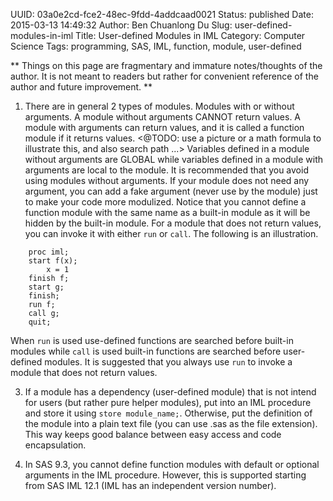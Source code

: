 UUID: 03a0e2cd-fce2-48ec-9fdd-4addcaad0021
Status: published
Date: 2015-03-13 14:49:32
Author: Ben Chuanlong Du
Slug: user-defined-modules-in-iml
Title: User-defined Modules in IML
Category: Computer Science
Tags: programming, SAS, IML, function, module, user-defined

**
Things on this page are
fragmentary and immature notes/thoughts of the author.
It is not meant to readers
but rather for convenient reference of the author and future improvement.
**

1. There are in general 2 types of modules. 
Modules with or without arguments.
A module without arguments CANNOT return values.
A module with arguments can return values,
and it is called a function module if it returns values.
<@TODO: use a picture or a math formula to illustrate this, and also search path ...>
Variables defined in a module without arguments are GLOBAL
while variables defined in a module with arguments are local to the module.
It is recommended that you avoid using modules without arguments.
If your module does not need any argument,
you can add a fake argument (never use by the module) just to make your code more modulized.
Notice that you cannot define a function module with the same name as a built-in module 
as it will be hidden by the built-in module.
For a module that does not return values,
you can invoke it with either `run` or `call`.
The following is an illustration.
```SAS
	proc iml;
	start f(x);
		x = 1
	finish f;
	start g;
	finish;
	run f;
	call g;
	quit;
```
When `run` is used use-defined functions are searched before built-in modules
while `call` is used built-in functions are searched before user-defined modules.
It is suggested that you always use `run` to invoke a module that does not return values.


3. If a module has a dependency (user-defined module) that is not intend for users (but rather pure helper modules), 
put into an IML procedure and store it using `store module_name;`.
Otherwise, put the definition of the module into a plain text file (you can use .sas as the file extension). 
This way keeps good balance between easy access and code encapsulation.


4. In SAS 9.3, 
you cannot define function modules with default or optional arguments in the IML procedure.
However, 
this is supported starting from SAS IML 12.1 (IML has an independent version number).


